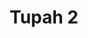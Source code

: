 ---
title: 'Tupah 2'
description: ''
credit: 'Place Holder'
style: 'Modern'
project: 'Tupah'
type: 'photo'
pathToImage: '/gallery/tupah-2.jpg'
alt: 'Tupah 2'
width: '2160'
height: '1434'
...